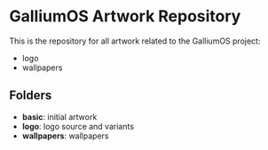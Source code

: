 # GalliumOS Artwork Repository

This is the repository for all artwork related to the GalliumOS project:
- logo
- wallpapers

## Folders

- **basic**: initial artwork
- **logo**: logo source and variants
- **wallpapers**: wallpapers
